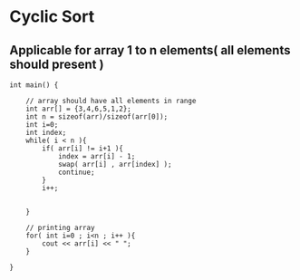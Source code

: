 # Cyclic Sort


## Applicable for array 1 to n elements( all elements should present )
```
int main() {
    
    // array should have all elements in range
    int arr[] = {3,4,6,5,1,2};
    int n = sizeof(arr)/sizeof(arr[0]);
    int i=0;
    int index;
    while( i < n ){
        if( arr[i] != i+1 ){
            index = arr[i] - 1;
            swap( arr[i] , arr[index] );
            continue;
        }
        i++;


    }
    
    // printing array
    for( int i=0 ; i<n ; i++ ){
        cout << arr[i] << " ";
    }
    
}
```










